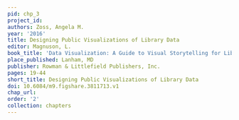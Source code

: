 ```yaml
---
pid: chp_3
project_id: 
authors: Zoss, Angela M.
year: '2016'
title: Designing Public Visualizations of Library Data
editor: Magnuson, L.
book_title: 'Data Visualization: A Guide to Visual Storytelling for Librarians'
place_published: Lanham, MD
publisher: Rowman & Littlefield Publishers, Inc.
pages: 19-44
short_title: Designing Public Visualizations of Library Data
doi: 10.6084/m9.figshare.3811713.v1
chap_url: 
order: '2'
collection: chapters
---
```

